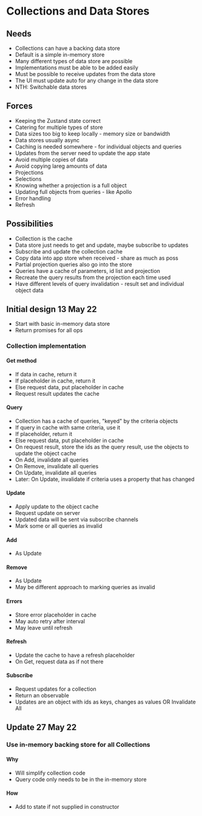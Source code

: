 Collections and Data Stores
===========================

Needs
-----

- Collections can have a backing data store
- Default is a simple in-memory store
- Many different types of data store are possible
- Implementations must be able to be added easily
- Must be possible to receive updates from the data store
- The UI must update auto for any change in the data store
- NTH: Switchable data stores

Forces
------

- Keeping the Zustand state correct
- Catering for multiple types of store
- Data sizes too big to keep locally - memory size or bandwidth
- Data stores usually async
- Caching is needed somewhere - for individual objects and queries
- Updates from the server need to update the app state
- Avoid multiple copies of data
- Avoid copying lareg amounts of data
- Projections
- Selections
- Knowing whether a projection is a full object
- Updating full objects from queries - like Apollo
- Error handling
- Refresh


Possibilities
-------------

- Collection is the cache
- Data store just needs to get and update, maybe subscribe to updates
- Subscribe and update the collection cache
- Copy data into app store when received - share as much as poss
- Partial projection queries also go into the store
- Queries have a cache of parameters, id list and projection
- Recreate the query results from the projection each time used
- Have different levels of query invalidation - result set and individual object data

Initial design 13 May 22
--------------------------

- Start with basic in-memory data store
- Return promises for all ops

### Collection implementation


#### Get method
- If data in cache, return it
- If placeholder in cache, return it
- Else request data, put placeholder in cache
- Request result updates the cache

#### Query
- Collection has a cache of queries, "keyed" by the criteria objects
- If query in cache with same criteria, use it
- If placeholder, return it
- Else request data, put placeholder in cache
- On request result, store the ids as the query result, use the objects to update the object cache
- On Add, invalidate all queries
- On Remove, invalidate all queries
- On Update, invalidate all queries 
- Later: On Update, invalidate if criteria uses a property that has changed

#### Update
- Apply update to the object cache
- Request update on server
- Updated data will be sent via subscribe channels
- Mark some or all queries as invalid

#### Add
- As Update

#### Remove
- As Update
- May be different approach to marking queries as invalid

#### Errors
- Store error placeholder in cache
- May auto retry after interval
- May leave until refresh

#### Refresh
- Update the cache to have a refresh placeholder
- On Get, request data as if not there

#### Subscribe
- Request updates for a collection
- Return an observable
- Updates are an object with ids as keys, changes as values OR Invalidate All


Update 27 May 22
----------------

### Use in-memory backing store for all Collections

#### Why
- Will simplify collection code
- Query code only needs to be in the in-memory store

#### How
- Add to state if not supplied in constructor

